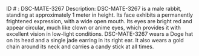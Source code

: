 ID # : DSC-MATE-3267
Description: DSC-MATE-3267 is a male rabbit, standing at approximately 1 meter in height. Its face exhibits a permanently frightened expression, with a wide open mouth. Its eyes are bright red and appear circular, much like clown or anime eyes, which provides it with excellent vision in low-light conditions. DSC-MATE-3267 wears a Doge hat on its head and a single jade earring in its right ear. It also wears a gold chain around its neck and carries a candy stick at all times.